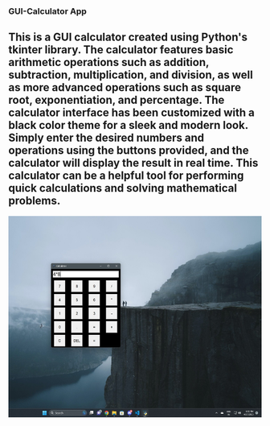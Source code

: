 ### GUI-Calculator App
<h2 align="left">This is a GUI calculator created using Python's tkinter library. The calculator features basic arithmetic operations such as addition, subtraction, multiplication, and division, as well as more advanced operations such as square root, exponentiation, and percentage. The calculator interface has been customized with a black color theme for a sleek and modern look. Simply enter the desired numbers and operations using the buttons provided, and the calculator will display the result in real time. This calculator can be a helpful tool for performing quick calculations and solving mathematical problems.</h2>

<img align="center" src="calculator.jpg" alt="Image description"  height="400">
</img>
